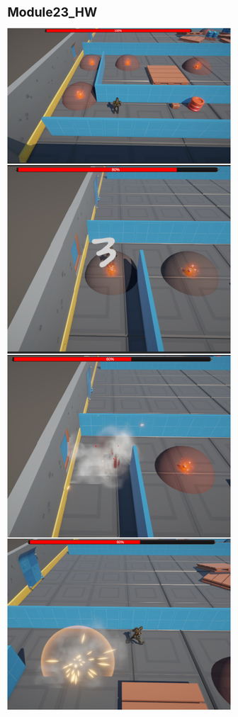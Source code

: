 # Module23_HW

![Picture1](Assets/Description/Desc1.png) 
![Picture1](Assets/Description/Desc2.png) 
![Picture1](Assets/Description/Desc3.png) 
![Picture1](Assets/Description/Desc4.png) 


